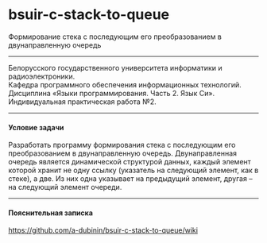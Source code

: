 # bsuir-c-stack-to-queue
Формирование стека с последующим его преобразованием в двунаправленную очередь

***

Белорусского государственного университета информатики и радиоэлектроники.<br />
Кафедра программного обеспечения информационных технологий.<br />
Дисциплина «Языки программирования. Часть 2. Язык Си».<br />
Индивидуальная практическая работа №2.<br />

***

#### Условие задачи
Разработать программу формирования стека с последующим его преобразованием в двунаправленную очередь. Двунаправленная очередь является динамической структурой данных, каждый элемент которой хранит не одну ссылку (указатель на следующий элемент, как в стеке), а две. Из них одна указывает на предыдущий элемент, другая – на следующий элемент очереди.

***

#### Пояснительная записка
https://github.com/a-dubinin/bsuir-c-stack-to-queue/wiki
